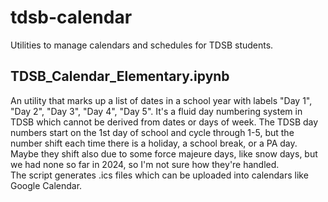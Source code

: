 # tdsb-calendar
Utilities to manage calendars and schedules for TDSB students.

## TDSB_Calendar_Elementary.ipynb
An utility that marks up a list of dates in a school year with labels "Day 1", "Day 2", "Day 3", "Day 4", "Day 5". It's a fluid day numbering system in TDSB which cannot be derived from dates or days of week. The TDSB day numbers start on the 1st day of school and cycle through 1-5, but the number shift each time there is a holiday, a school break, or a PA day. Maybe they shift also due to some force majeure days, like snow days, but we had none so far in 2024, so I'm not sure how they're handled.   
The script generates .ics files which can be uploaded into calendars like Google Calendar.  
